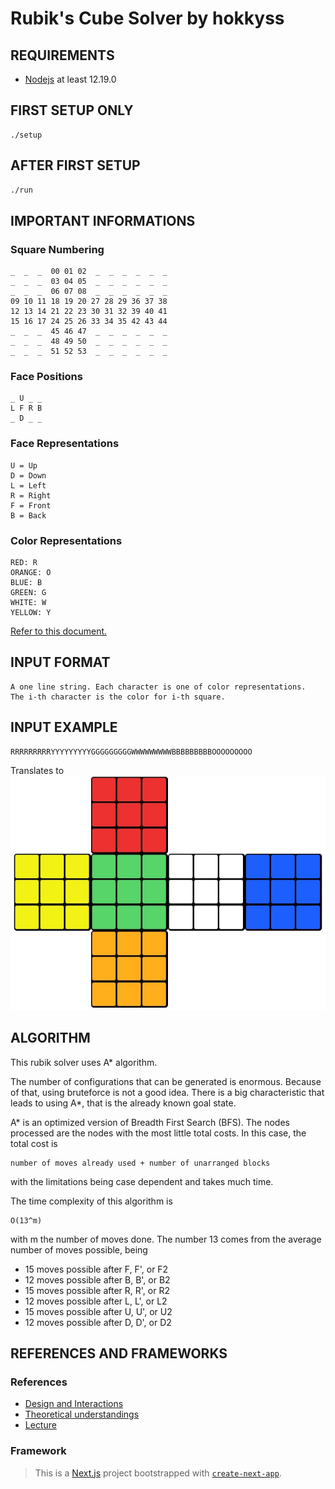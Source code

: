 # Rubik's Cube Solver by hokkyss

## REQUIREMENTS

- [Nodejs](https://nodejs.org/en/download/) at least 12.19.0

## FIRST SETUP ONLY

```install dependencies
./setup
```

## AFTER FIRST SETUP

```bash
./run
```

## IMPORTANT INFORMATIONS

### Square Numbering

```
_  _  _  00 01 02  _  _  _  _  _  _
_  _  _  03 04 05  _  _  _  _  _  _
_  _  _  06 07 08  _  _  _  _  _  _
09 10 11 18 19 20 27 28 29 36 37 38
12 13 14 21 22 23 30 31 32 39 40 41
15 16 17 24 25 26 33 34 35 42 43 44
_  _  _  45 46 47  _  _  _  _  _  _
_  _  _  48 49 50  _  _  _  _  _  _
_  _  _  51 52 53  _  _  _  _  _  _
```

### Face Positions

```
_ U _ _
L F R B
_ D _ _
```

### Face Representations

```
U = Up
D = Down
L = Left
R = Right
F = Front
B = Back
```

### Color Representations

```
RED: R
ORANGE: O
BLUE: B
GREEN: G
WHITE: W
YELLOW: Y
```

[Refer to this document.](./INFORMATIONS)

## INPUT FORMAT

```
A one line string. Each character is one of color representations.
The i-th character is the color for i-th square.
```

## INPUT EXAMPLE

```
RRRRRRRRRYYYYYYYYYGGGGGGGGGWWWWWWWWWBBBBBBBBBOOOOOOOOO
```

Translates to
![this](./img/example.jpg)

## ALGORITHM

This rubik solver uses A\* algorithm.

The number of configurations that can be generated is enormous. Because of that, using bruteforce is not a good idea. There is a big characteristic that leads to using A\*, that is the already known goal state.

A\* is an optimized version of Breadth First Search (BFS). The nodes processed are the nodes with the most little total costs. In this case, the total cost is

```
number of moves already used + number of unarranged blocks
```

with the limitations being case dependent and takes much time.

The time complexity of this algorithm is

```
O(13^m)
```

with m the number of moves done.
The number 13 comes from the average number of moves possible, being

- 15 moves possible after F, F', or F2
- 12 moves possible after B, B', or B2
- 15 moves possible after R, R', or R2
- 12 moves possible after L, L', or L2
- 15 moves possible after U, U', or U2
- 12 moves possible after D, D', or D2

## REFERENCES AND FRAMEWORKS

### References

- [Design and Interactions](https://rubiks-cube-solver.com/)
- [Theoretical understandings](https://medium.com/@benjamin.botto/implementing-an-optimal-rubiks-cube-solver-using-korf-s-algorithm-bf750b332cf9)
- [Lecture](https://informatika.stei.itb.ac.id/~rinaldi.munir/Stmik/stmik.htm)

### Framework

> This is a [Next.js](https://nextjs.org/) project bootstrapped with [`create-next-app`](https://github.com/vercel/next.js/tree/canary/packages/create-next-app).
